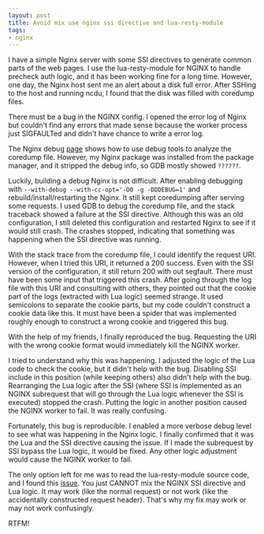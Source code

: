 ```yaml
---
layout: post
title: Avoid mix use nginx ssi directive and lua-resty-module
tags:
- nginx
---
```


I have a simple Nginx server with some SSI directives to generate common parts of the web pages. I use the lua-resty-module for NGINX to handle precheck auth logic, and it has been working fine for a long time. However, one day, the Nginx host sent me an alert about a disk full error. After SSHing to the host and running ncdu, I found that the disk was filled with coredump files.

There must be a bug in the NGINX config. I opened the error log of Nginx but couldn't find any errors that made sense because the worker process just SIGFAULTed and didn't have chance to write a error log.

The Nginx debug [page](https://docs.nginx.com/nginx/admin-guide/monitoring/debugging/) shows how to use debug tools to analyze the coredump file. However, my Nginx package was installed from the package manager, and it stripped the debug info, so GDB mostly showed `??????`.

Luckily, building a debug Nginx is not difficult. After enabling debugging with `--with-debug --with-cc-opt='-O0 -g -DDDEBUG=1'` and rebuild/install/restarting the Nginx. It still kept coredumping after serving some requests. I used GDB to debug the coredump file, and the stack traceback showed a failure at the SSI directive. Although this was an old configuration, I still deleted this configuration and restarted Nginx to see if it would still crash. The crashes stopped, indicating that something was happening when the SSI directive was running.

With the stack trace from the coredump file, I could identify the request URI. However, when I tried this URI, it returned a 200 success. Even with the SSI version of the configuration, it still return 200 with out segfault. There must have been some input that triggered this crash. After going through the log file with this URI and consulting with others, they pointed out that the cookie part of the logs (extracted with Lua logic) seemed strange. It used semicolons to separate the cookie parts, but my code couldn't construct a cookie data like this. It must have been a spider that was implemented roughly enough to construct a wrong cookie and triggered this bug.

With the help of my friends, I finally reproduced the bug. Requesting the URI with the wrong cookie format would immediately kill the NGINX worker.

I tried to understand why this was happening. I adjusted the logic of the Lua code to check the cookie, but it didn't help with the bug. Disabling SSI include in this position (while keeping others) also didn't help with the bug. Rearranging the Lua logic after the SSI (where SSI is implemented as an NGINX subrequest that will go through the Lua logic whenever the SSI is executed) stopped the crash. Putting the logic in another position caused the NGINX worker to fail. It was really confusing.

Fortunately, this bug is reproducible. I enabled a more verbose debug level to see what was happening in the Nginx logic. I finally confirmed that it was the Lua and the SSI directive causing the issue. If I made the subrequest by SSI bypass the Lua logic, it would be fixed. Any other logic adjustment would cause the NGINX worker to fail.

The only option left for me was to read the lua-resty-module source code, and I found this [issue](https://github.com/openresty/lua-resty-redis/issues/23). You just CANNOT mix the NGINX SSI directive and Lua logic. It may work (like the normal request) or not work (like the accidentally constructed request header). That's why my fix may work or may not work confusingly.

RTFM!
